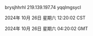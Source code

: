 brysjhhrhl 219.139.197.74 yqqlmgsycl

2024年 10月 26日 星期六 12:20:02 CST

2024年 10月 26日 星期六 04:20:02 GMT
